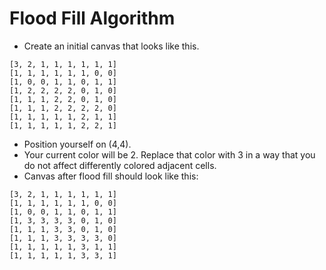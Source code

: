 # Flood Fill Algorithm

- Create an initial canvas that looks like this.
```
[3, 2, 1, 1, 1, 1, 1, 1]
[1, 1, 1, 1, 1, 1, 0, 0]
[1, 0, 0, 1, 1, 0, 1, 1]
[1, 2, 2, 2, 2, 0, 1, 0]
[1, 1, 1, 2, 2, 0, 1, 0]
[1, 1, 1, 2, 2, 2, 2, 0]
[1, 1, 1, 1, 1, 2, 1, 1]
[1, 1, 1, 1, 1, 2, 2, 1]
```

- Position yourself on (4,4).
- Your current color will be 2. Replace that color with 3 in a way that you do not affect differently colored adjacent cells.
- Canvas after flood fill should look like this:
```
[3, 2, 1, 1, 1, 1, 1, 1]
[1, 1, 1, 1, 1, 1, 0, 0]
[1, 0, 0, 1, 1, 0, 1, 1]
[1, 3, 3, 3, 3, 0, 1, 0]
[1, 1, 1, 3, 3, 0, 1, 0]
[1, 1, 1, 3, 3, 3, 3, 0]
[1, 1, 1, 1, 1, 3, 1, 1]
[1, 1, 1, 1, 1, 3, 3, 1]
```